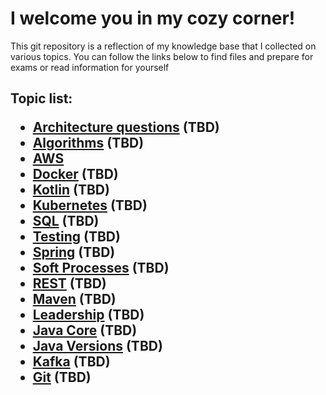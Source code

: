 <h1>  I welcome you in my cozy corner! </h1>

This git repository is a reflection of my knowledge base 
that I collected on various topics. 
You can follow the links below to find files 
and prepare for exams or 
read  information for yourself

<h2>

Topic list:
* [Architecture questions](Architecture%2FMenu.md) (TBD)
* [Algorithms](Leetcode%2Feducation%2FAlgorithms.md) (TBD)
* [AWS](AWS%2FMenu.md)
* [Docker](Docker%2FMenu.md) (TBD)
* [Kotlin](Kotlin%2FMenu.md) (TBD)
* [Kubernetes](Kubernetes%2FMenu.md) (TBD)
* [SQL](SQL%2FMenu.md) (TBD)
* [Testing](Testing%2FMenu.md) (TBD)
* [Spring](Spring%2FMenu.md) (TBD)
* [Soft Processes](SoftProc%2FMenu.md) (TBD)
* [REST](REST%2FMenu.md) (TBD)
* [Maven](Maven%2FMenu.md) (TBD)
* [Leadership](Leadership%2FMenu.md) (TBD)
* [Java Core](JavaCore%2FMenu.md) (TBD)
* [Java Versions](JavaVersions%2FMenu.md) (TBD)
* [Kafka](Kafka%2FMenu.md) (TBD)
* [Git](GIT%2FMenu.md) (TBD)

</h2>
